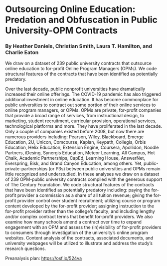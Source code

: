 # Outsourcing Online Education: Predation and Obfuscation in Public University-OPM Contracts

### By Heather Daniels, Christian Smith, Laura T. Hamilton, and Charlie Eaton

We draw on a dataset of 239 public university contracts that outsource online education to for-profit Online Program Managers (OPMs). We code structural features of the contracts that have been identified as potentially predatory.

Over the last decade, public nonprofit universities have dramatically increased their online offerings. The COVID-19 pandemic has also triggered additional investment in online education. It has become commonplace for public universities to contract out some portion of their online services to online program managers, or OPMs. OPMs are private, for-profit companies that provide a broad range of services, from instructional design, to marketing, student recruitment, curricular provision, operational services, technological platforms and more. They have proliferated in the last decade. Only a couple of companies existed before 2008, but now there are numerous providers including: Pearson, Wiley, Blackboard, Emerge Education, 2U, Unicon, Comcourse, Kaplan, Keypath, Collegis, Orbis Education, Helix Education, Extension Engine, Coursera, Apollidon, Noodle Partners, iDesing, Synergis Education, Meteor Learning, All Campus, Hot Chalk, Academic Partnerships, CapEd, Learning House, AnswerNet, Everspring, Bisk, and Grand Canyon Education, among others. Yet, public-private-partnerships (or P3s) between public universities and OPMs remain little recognized and understudied. In these analyses we draw on a dataset of 239 OPM-public university contracts compiled with the generous support of The Century Foundation. We code structural features of the contracts that have been identified as potentially predatory including: paying the for-profit provider a commission as a share of all tuition revenue; giving the for-profit provider control over student recruitment; utilizing course or program content developed by the for-profit provider; assigning instruction to the for-profit provider rather than the college’s faculty; and including lengthy and/or complex contract terms that benefit for-profit providers. We also examine how many schools amend a contract over time to expand engagement with an OPM and assess the (in)visibility of for-profit providers to consumers through investigation of the university’s online program websites. Content analysis of the contracts, associated documents, and university webpages will be utilized to illustrate and address the study’s research questions.

Preanalysis plan: https://osf.io/524va
